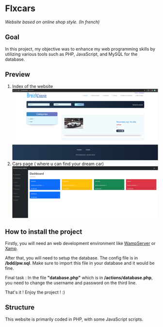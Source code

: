 # Flxcars
*Website based on online shop style. (In french)*


## Goal
In this project, my objective was to enhance my web programming skills by utilizing various tools such as PHP, JavaScript, and MySQL for the database.

## Preview

1. Index of the website
   ![Index of the website](img/1.PNG "Index of the website")
2. Cars page ( where u can find your dream car)
   ![Manager](img/2.PNG "Manager")

## How to install the project

Firstly, you will need an web development environment like [WampServer](https://www.wampserver.com/) or [Xamp](https://www.apachefriends.org/fr/index.html).

After that, you will need to setup the database. The config file is in **/bdd/pw.sql**.
Make sure to import this file in your database and it would be fine.

Final task : In the file **"database.php"** which is in **/actions/database.php**, you need to change the username and password on the third line.

That's it ! Enjoy the project ! :)

## Structure

This website is primarily coded in PHP, with some JavaScript scripts.
